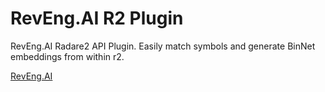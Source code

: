# RevEng.AI R2 Plugin
RevEng.AI Radare2 API Plugin. Easily match symbols and generate BinNet embeddings from within r2.


[RevEng.AI](https://reveng.ai)

